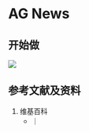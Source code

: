 # AG News

## 开始做

![](/images/基本数据类型/经典数据集/文本/AG_News/01.jpg)

## 参考文献及资料

1. 维基百科
	- [](https://en.wikipedia.org/wiki/) ｜ [](https://zh.wikipedia.org/wiki/) 
